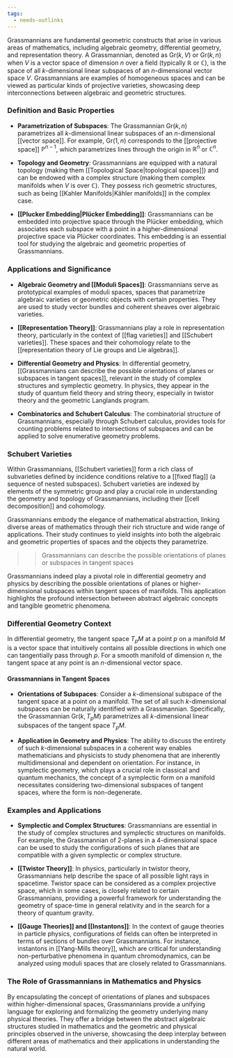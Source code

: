 ```yaml
---
tags:
  - needs-outlinks
---
```


Grassmannians are fundamental geometric constructs that arise in various areas of mathematics, including algebraic geometry, differential geometry, and representation theory. A Grassmannian, denoted as $\text{Gr}(k, V)$ or $\text{Gr}(k, n)$ when $V$ is a vector space of dimension $n$ over a field (typically $\mathbb{R}$ or $\mathbb{C}$), is the space of all $k$-dimensional linear subspaces of an $n$-dimensional vector space $V$. Grassmannians are examples of homogeneous spaces and can be viewed as particular kinds of projective varieties, showcasing deep interconnections between algebraic and geometric structures.

### Definition and Basic Properties

- **Parametrization of Subspaces**: The Grassmannian $\text{Gr}(k, n)$ parametrizes all $k$-dimensional linear subspaces of an $n$-dimensional [[vector space]]. For example, $\text{Gr}(1, n)$ corresponds to the [[projective space]] $\mathbb{P}^{n-1}$, which parametrizes lines through the origin in $\mathbb{R}^n$ or $\mathbb{C}^n$.

- **Topology and Geometry**: Grassmannians are equipped with a natural topology (making them [[Topological Space|topological spaces]]) and can be endowed with a complex structure (making them complex manifolds when $V$ is over $\mathbb{C}$). They possess rich geometric structures, such as being [[Kahler Manifolds|Kähler manifolds]] in the complex case.

- **[[Plucker Embedding|Plücker Embedding]]**: Grassmannians can be embedded into projective space through the Plücker embedding, which associates each subspace with a point in a higher-dimensional projective space via Plücker coordinates. This embedding is an essential tool for studying the algebraic and geometric properties of Grassmannians.

### Applications and Significance

- **Algebraic Geometry and [[Moduli Spaces]]**: Grassmannians serve as prototypical examples of moduli spaces, spaces that parametrize algebraic varieties or geometric objects with certain properties. They are used to study vector bundles and coherent sheaves over algebraic varieties.

- **[[Representation Theory]]**: Grassmannians play a role in representation theory, particularly in the context of [[flag varieties]] and [[Schubert varieties]]. These spaces and their cohomology relate to the [[representation theory of Lie groups and Lie algebras]].

- **Differential Geometry and Physics**: In differential geometry, [[Grassmannians can describe the possible orientations of planes or subspaces in tangent spaces]], relevant in the study of complex structures and symplectic geometry. In physics, they appear in the study of quantum field theory and string theory, especially in twistor theory and the geometric Langlands program.

- **Combinatorics and Schubert Calculus**: The combinatorial structure of Grassmannians, especially through Schubert calculus, provides tools for counting problems related to intersections of subspaces and can be applied to solve enumerative geometry problems.

### Schubert Varieties

Within Grassmannians, [[Schubert varieties]] form a rich class of subvarieties defined by incidence conditions relative to a [[fixed flag]] (a sequence of nested subspaces). Schubert varieties are indexed by elements of the symmetric group and play a crucial role in understanding the geometry and topology of Grassmannians, including their [[cell decomposition]] and cohomology.

Grassmannians embody the elegance of mathematical abstraction, linking diverse areas of mathematics through their rich structure and wide range of applications. Their study continues to yield insights into both the algebraic and geometric properties of spaces and the objects they parametrize.

>>Grassmannians can describe the possible orientations of planes or subspaces in tangent spaces

Grassmannians indeed play a pivotal role in differential geometry and physics by describing the possible orientations of planes or higher-dimensional subspaces within tangent spaces of manifolds. This application highlights the profound intersection between abstract algebraic concepts and tangible geometric phenomena.

### Differential Geometry Context

In differential geometry, the tangent space $T_pM$ at a point $p$ on a manifold $M$ is a vector space that intuitively contains all possible directions in which one can tangentially pass through $p$. For a smooth manifold of dimension $n$, the tangent space at any point is an $n$-dimensional vector space.

#### Grassmannians in Tangent Spaces

- **Orientations of Subspaces**: Consider a $k$-dimensional subspace of the tangent space at a point on a manifold. The set of all such $k$-dimensional subspaces can be naturally identified with a Grassmannian. Specifically, the Grassmannian $\text{Gr}(k, T_pM)$ parametrizes all $k$-dimensional linear subspaces of the tangent space $T_pM$.

- **Application in Geometry and Physics**: The ability to discuss the entirety of such $k$-dimensional subspaces in a coherent way enables mathematicians and physicists to study phenomena that are inherently multidimensional and dependent on orientation. For instance, in symplectic geometry, which plays a crucial role in classical and quantum mechanics, the concept of a symplectic form on a manifold necessitates considering two-dimensional subspaces of tangent spaces, where the form is non-degenerate.

### Examples and Applications

- **Symplectic and Complex Structures**: Grassmannians are essential in the study of complex structures and symplectic structures on manifolds. For example, the Grassmannian of 2-planes in a 4-dimensional space can be used to study the configurations of such planes that are compatible with a given symplectic or complex structure.

- **[[Twistor Theory]]**: In physics, particularly in twistor theory, Grassmannians help describe the space of all possible light rays in spacetime. Twistor space can be considered as a complex projective space, which in some cases, is closely related to certain Grassmannians, providing a powerful framework for understanding the geometry of space-time in general relativity and in the search for a theory of quantum gravity.

- **[[Gauge Theories]] and [[Instantons]]**: In the context of gauge theories in particle physics, configurations of fields can often be interpreted in terms of sections of bundles over Grassmannians. For instance, instantons in [[Yang-Mills theory]], which are critical for understanding non-perturbative phenomena in quantum chromodynamics, can be analyzed using moduli spaces that are closely related to Grassmannians.

### The Role of Grassmannians in Mathematics and Physics

By encapsulating the concept of orientations of planes and subspaces within higher-dimensional spaces, Grassmannians provide a unifying language for exploring and formalizing the geometry underlying many physical theories. They offer a bridge between the abstract algebraic structures studied in mathematics and the geometric and physical principles observed in the universe, showcasing the deep interplay between different areas of mathematics and their applications in understanding the natural world.